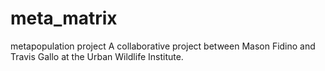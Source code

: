 # meta_matrix
metapopulation project
A collaborative project between Mason Fidino and Travis Gallo at the Urban Wildlife Institute.
